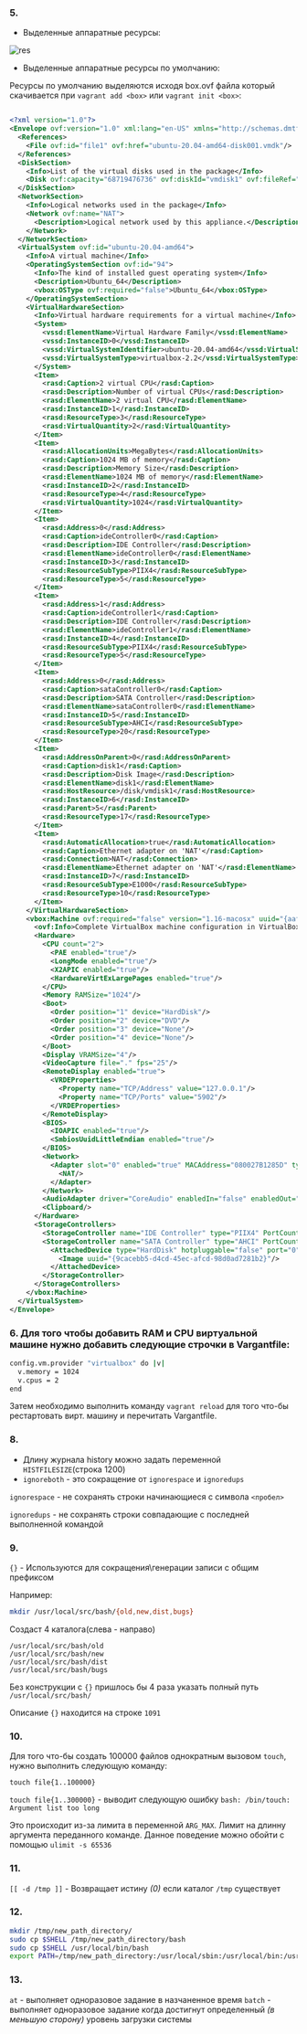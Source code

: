 ### 5.

- Выделенные аппаратные ресурсы:

![res](src/res.JPG "res")

- Выделенные аппаратные ресурсы по умолчанию: 

Ресурсы по умолчанию выделяются исходя box.ovf файла 
который скачивается при ```vagrant add <box>``` или ```vagrant init <box>```:

```xml

<?xml version="1.0"?>
<Envelope ovf:version="1.0" xml:lang="en-US" xmlns="http://schemas.dmtf.org/ovf/envelope/1" xmlns:ovf="http://schemas.dmtf.org/ovf/envelope/1" xmlns:rasd="http://schemas.dmtf.org/wbem/wscim/1/cim-schema/2/CIM_ResourceAllocationSettingData" xmlns:vssd="http://schemas.dmtf.org/wbem/wscim/1/cim-schema/2/CIM_VirtualSystemSettingData" xmlns:xsi="http://www.w3.org/2001/XMLSchema-instance" xmlns:vbox="http://www.virtualbox.org/ovf/machine">
  <References>
    <File ovf:id="file1" ovf:href="ubuntu-20.04-amd64-disk001.vmdk"/>
  </References>
  <DiskSection>
    <Info>List of the virtual disks used in the package</Info>
    <Disk ovf:capacity="68719476736" ovf:diskId="vmdisk1" ovf:fileRef="file1" ovf:format="http://www.vmware.com/interfaces/specifications/vmdk.html#streamOptimized" vbox:uuid="9cacebb5-d4cd-45ec-afcd-98d0ad7281b2"/>
  </DiskSection>
  <NetworkSection>
    <Info>Logical networks used in the package</Info>
    <Network ovf:name="NAT">
      <Description>Logical network used by this appliance.</Description>
    </Network>
  </NetworkSection>
  <VirtualSystem ovf:id="ubuntu-20.04-amd64">
    <Info>A virtual machine</Info>
    <OperatingSystemSection ovf:id="94">
      <Info>The kind of installed guest operating system</Info>
      <Description>Ubuntu_64</Description>
      <vbox:OSType ovf:required="false">Ubuntu_64</vbox:OSType>
    </OperatingSystemSection>
    <VirtualHardwareSection>
      <Info>Virtual hardware requirements for a virtual machine</Info>
      <System>
        <vssd:ElementName>Virtual Hardware Family</vssd:ElementName>
        <vssd:InstanceID>0</vssd:InstanceID>
        <vssd:VirtualSystemIdentifier>ubuntu-20.04-amd64</vssd:VirtualSystemIdentifier>
        <vssd:VirtualSystemType>virtualbox-2.2</vssd:VirtualSystemType>
      </System>
      <Item>
        <rasd:Caption>2 virtual CPU</rasd:Caption>
        <rasd:Description>Number of virtual CPUs</rasd:Description>
        <rasd:ElementName>2 virtual CPU</rasd:ElementName>
        <rasd:InstanceID>1</rasd:InstanceID>
        <rasd:ResourceType>3</rasd:ResourceType>
        <rasd:VirtualQuantity>2</rasd:VirtualQuantity>
      </Item>
      <Item>
        <rasd:AllocationUnits>MegaBytes</rasd:AllocationUnits>
        <rasd:Caption>1024 MB of memory</rasd:Caption>
        <rasd:Description>Memory Size</rasd:Description>
        <rasd:ElementName>1024 MB of memory</rasd:ElementName>
        <rasd:InstanceID>2</rasd:InstanceID>
        <rasd:ResourceType>4</rasd:ResourceType>
        <rasd:VirtualQuantity>1024</rasd:VirtualQuantity>
      </Item>
      <Item>
        <rasd:Address>0</rasd:Address>
        <rasd:Caption>ideController0</rasd:Caption>
        <rasd:Description>IDE Controller</rasd:Description>
        <rasd:ElementName>ideController0</rasd:ElementName>
        <rasd:InstanceID>3</rasd:InstanceID>
        <rasd:ResourceSubType>PIIX4</rasd:ResourceSubType>
        <rasd:ResourceType>5</rasd:ResourceType>
      </Item>
      <Item>
        <rasd:Address>1</rasd:Address>
        <rasd:Caption>ideController1</rasd:Caption>
        <rasd:Description>IDE Controller</rasd:Description>
        <rasd:ElementName>ideController1</rasd:ElementName>
        <rasd:InstanceID>4</rasd:InstanceID>
        <rasd:ResourceSubType>PIIX4</rasd:ResourceSubType>
        <rasd:ResourceType>5</rasd:ResourceType>
      </Item>
      <Item>
        <rasd:Address>0</rasd:Address>
        <rasd:Caption>sataController0</rasd:Caption>
        <rasd:Description>SATA Controller</rasd:Description>
        <rasd:ElementName>sataController0</rasd:ElementName>
        <rasd:InstanceID>5</rasd:InstanceID>
        <rasd:ResourceSubType>AHCI</rasd:ResourceSubType>
        <rasd:ResourceType>20</rasd:ResourceType>
      </Item>
      <Item>
        <rasd:AddressOnParent>0</rasd:AddressOnParent>
        <rasd:Caption>disk1</rasd:Caption>
        <rasd:Description>Disk Image</rasd:Description>
        <rasd:ElementName>disk1</rasd:ElementName>
        <rasd:HostResource>/disk/vmdisk1</rasd:HostResource>
        <rasd:InstanceID>6</rasd:InstanceID>
        <rasd:Parent>5</rasd:Parent>
        <rasd:ResourceType>17</rasd:ResourceType>
      </Item>
      <Item>
        <rasd:AutomaticAllocation>true</rasd:AutomaticAllocation>
        <rasd:Caption>Ethernet adapter on 'NAT'</rasd:Caption>
        <rasd:Connection>NAT</rasd:Connection>
        <rasd:ElementName>Ethernet adapter on 'NAT'</rasd:ElementName>
        <rasd:InstanceID>7</rasd:InstanceID>
        <rasd:ResourceSubType>E1000</rasd:ResourceSubType>
        <rasd:ResourceType>10</rasd:ResourceType>
      </Item>
    </VirtualHardwareSection>
    <vbox:Machine ovf:required="false" version="1.16-macosx" uuid="{aafc3e24-c659-4332-b081-e02fe33be53f}" name="ubuntu-20.04-amd64" OSType="Ubuntu_64" snapshotFolder="Snapshots" lastStateChange="2021-12-19T19:46:28Z">
      <ovf:Info>Complete VirtualBox machine configuration in VirtualBox format</ovf:Info>
      <Hardware>
        <CPU count="2">
          <PAE enabled="true"/>
          <LongMode enabled="true"/>
          <X2APIC enabled="true"/>
          <HardwareVirtExLargePages enabled="true"/>
        </CPU>
        <Memory RAMSize="1024"/>
        <Boot>
          <Order position="1" device="HardDisk"/>
          <Order position="2" device="DVD"/>
          <Order position="3" device="None"/>
          <Order position="4" device="None"/>
        </Boot>
        <Display VRAMSize="4"/>
        <VideoCapture file="." fps="25"/>
        <RemoteDisplay enabled="true">
          <VRDEProperties>
            <Property name="TCP/Address" value="127.0.0.1"/>
            <Property name="TCP/Ports" value="5902"/>
          </VRDEProperties>
        </RemoteDisplay>
        <BIOS>
          <IOAPIC enabled="true"/>
          <SmbiosUuidLittleEndian enabled="true"/>
        </BIOS>
        <Network>
          <Adapter slot="0" enabled="true" MACAddress="080027B1285D" type="82540EM">
            <NAT/>
          </Adapter>
        </Network>
        <AudioAdapter driver="CoreAudio" enabledIn="false" enabledOut="false"/>
        <Clipboard/>
      </Hardware>
      <StorageControllers>
        <StorageController name="IDE Controller" type="PIIX4" PortCount="2" useHostIOCache="true" Bootable="true"/>
        <StorageController name="SATA Controller" type="AHCI" PortCount="1" useHostIOCache="false" Bootable="true" IDE0MasterEmulationPort="0" IDE0SlaveEmulationPort="1" IDE1MasterEmulationPort="2" IDE1SlaveEmulationPort="3">
          <AttachedDevice type="HardDisk" hotpluggable="false" port="0" device="0">
            <Image uuid="{9cacebb5-d4cd-45ec-afcd-98d0ad7281b2}"/>
          </AttachedDevice>
        </StorageController>
      </StorageControllers>
    </vbox:Machine>
  </VirtualSystem>
</Envelope>

```
### 6. Для того чтобы добавить RAM и CPU виртуальной машине нужно добавить следующие строчки в Vargantfile:

```bash
config.vm.provider "virtualbox" do |v|
  v.memory = 1024
  v.cpus = 2
end
```
Затем необходимо выполнить команду ```vagrant reload``` 
для того что-бы рестартовать вирт. машину и перечитать Vargantfile.

### 8.

- Длину журнала history можно задать переменной ```HISTFILESIZE```(строка 1200)
- ```ignoreboth``` - это сокращение от  ```ignorespace``` и ```ignoredups```

```ignorespace``` - не сохранять строки начинающиеся с символа ```<пробел>```

```ignoredups``` -  не сохранять строки совпадающие с последней выполненной командой

### 9.

```{}```  - Используются для сокращения\генерации записи с общим префиксом

Например:

```bash
mkdir /usr/local/src/bash/{old,new,dist,bugs}
```
Создаст 4 каталога(слева - направо) 
```
/usr/local/src/bash/old
/usr/local/src/bash/new
/usr/local/src/bash/dist
/usr/local/src/bash/bugs
```
Без конструкции с ```{}``` пришлось бы 4 раза указать 
полный путь ```/usr/local/src/bash/```

Описание ```{}``` находится на строке ```1091```



### 10.

Для того что-бы создать 100000 файлов однократным вызовом ```touch```, 
нужно выполнить следующую команду:

```touch file{1..100000}```



```touch file{1..300000}``` - выводит следующую ошибку ```bash: /bin/touch: Argument list too long```

Это происходит из-за лимита в переменной ```ARG_MAX```. Лимит на длинну аргумента переданного команде.
Данное поведение можно обойти с помощью ```ulimit -s 65536```
### 11.

```[[ -d /tmp ]]``` - Возвращает истину *(0)* если каталог ```/tmp``` существует

### 12.

```bash
mkdir /tmp/new_path_directory/
sudo cp $SHELL /tmp/new_path_directory/bash
sudo cp $SHELL /usr/local/bin/bash
export PATH=/tmp/new_path_directory:/usr/local/sbin:/usr/local/bin:/usr/sbin:/bin:/usr/bin:/sbin:/usr/games:/usr/local/games:/snap/bin
```

### 13.

```at``` - выполняет одноразовое задание в назчаненное время
```batch``` - выполняет одноразовое задание когда достигнут определенный *(в меньшую сторону)* уровень загрузки системы
